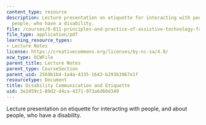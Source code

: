 ```yaml
---
content_type: resource
description: Lecture presentation on etiquette for interacting with people, and about
  people, who have a disability.
file: /courses/6-811-principles-and-practice-of-assistive-technology-fall-2014/3e2459c189d2d4ca4371973a6d60d349_MIT6_811F14_Communicating.pdf
file_type: application/pdf
learning_resource_types:
- Lecture Notes
license: https://creativecommons.org/licenses/by-nc-sa/4.0/
ocw_type: OCWFile
parent_title: Lecture Notes
parent_type: CourseSection
parent_uid: 2569b1b4-1a4a-4335-1643-b293b3967e1f
resourcetype: Document
title: Disability Communication and Etiquette
uid: 3e2459c1-89d2-d4ca-4371-973a6d60d349
---
```

Lecture presentation on etiquette for interacting with people, and about people, who have a disability.